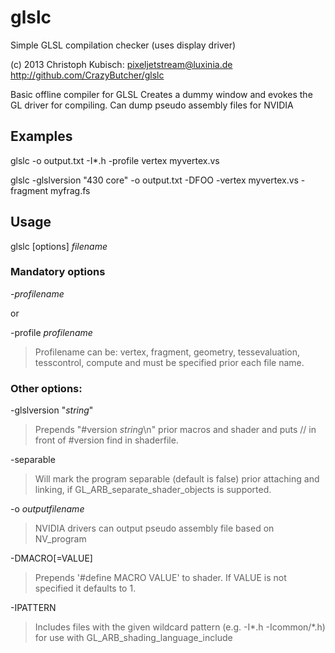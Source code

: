 glslc
=====

Simple GLSL compilation checker (uses display driver)

(c) 2013 Christoph Kubisch: pixeljetstream@luxinia.de
http://github.com/CrazyButcher/glslc

Basic offline compiler for GLSL
Creates a dummy window and evokes the GL driver for compiling.
Can dump pseudo assembly files for NVIDIA

Examples
--------

glslc -o output.txt -I*.h -profile vertex myvertex.vs

glslc -glslversion "430 core" -o output.txt -DFOO -vertex myvertex.vs -fragment myfrag.fs

Usage
-----

glslc [options] *filename*

### Mandatory options

-*profilename*

or

-profile *profilename*

> Profilename can be: vertex, fragment, geometry, tessevaluation, tesscontrol, compute
> and must be specified prior each file name.

### Other options:

-glslversion "*string*"

> Prepends "#version *string*\n" prior macros and shader and puts // in front of #version find in shaderfile.

-separable

> Will mark the program separable (default is false) prior attaching and linking, if GL_ARB_separate_shader_objects is supported.

-o *outputfilename*

> NVIDIA drivers can output pseudo assembly file based on NV_program

-DMACRO[=VALUE]
  
> Prepends '#define MACRO VALUE' to shader. If VALUE is not specified it defaults to 1.

-IPATTERN

> Includes files with the given wildcard pattern (e.g. -I*.h -Icommon/*.h) for use with GL_ARB_shading_language_include

